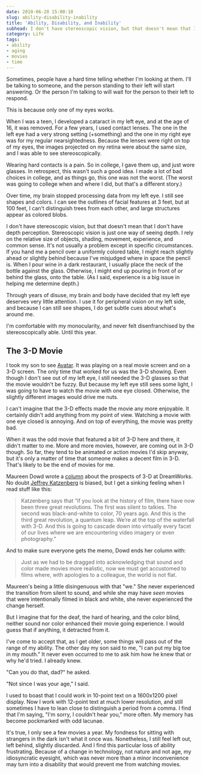 ```yaml
---
date: 2010-06-28 15:00:10
slug: ability-disability-inability
title: 'Ability, Disability, and Inability'
subhead: I don't have stereoscopic vision, but that doesn't mean that I don't have depth perception.
category: Life
tags:
- ability
- aging
- movies
- time
---
```


Sometimes, people have a hard time telling whether I'm looking at them. I'll be talking to someone, and the person standing to their left will start answering.  Or the person I'm talking to will wait for the person to their left to respond.

This is because only one of my eyes works.

When I was a teen, I developed a cataract in my left eye, and at the age of 16, it was removed. For a few years, I used contact lenses. The one in the left eye had a very strong setting (+something) and the one in my right eye was for my regular nearsightedness. Because the lenses were right on top of my eyes, the images projected on my retina were about the same size, and I was able to see stereoscopically.

Wearing hard contacts is a pain. So in college, I gave them up, and just wore glasses. In retrospect, this wasn't such a good idea. I made a lot of bad choices in college, and as things go, this one was not the worst. (The worst was going to college when and where I did, but that's a different story.)

Over time, my brain stopped processing data from my left eye. I still see shapes and colors. I can see the outlines of facial features at 3 feet, but at 100 feet, I can't distinguish trees from each other, and large structures appear as colored blobs.

I don't have stereoscopic vision, but that doesn't mean that I don't have depth perception. Stereoscopic vision is just one way of seeing depth. I rely on the relative size of objects, shading, movement, experience, and common sense. It's not usually a problem except in specific circumstances. If you hand me a pencil over a uniformly colored table, I might reach slightly ahead or slightly behind because I've misjudged where in space the pencil is. When I pour wine in a dark restaurant, I usually place the neck of the bottle against the glass. Otherwise, I might end up pouring in front of or behind the glass, onto the table. (As I said, experience is a big issue in helping me determine depth.)

Through years of disuse, my brain and body have decided that my left eye deserves very little attention. I use it for peripheral vision on my left side, and because I can still see shapes, I do get subtle cues about what's around me.

I'm comfortable with my monocularity, and never felt disenfranchised by the stereoscopically able. Until this year.

## The 3-D Movie

I took my son to see [Avatar](https://avatarmovie.com). It was playing on a real movie screen and on a 3-D screen. The only time that worked for us was the 3-D showing. Even though I don't see out of my left eye, I still needed the 3-D glasses so that the movie wouldn't be fuzzy. But because my left eye still sees some light, I was going to have to watch the movie with one eye closed. Otherwise, the slightly different images would drive me nuts.

I can't imagine that the 3-D effects made the movie any more enjoyable. It certainly didn't add anything from my point of view. Watching a movie with one eye closed is annoying. And on top of everything, the movie was pretty bad.

When it was the odd movie that featured a bit of 3-D here and there, it didn't matter to me. More and more movies, however, are coming out in 3-D though. So far, they tend to be animated or action movies I'd skip anyway, but it's only a matter of time that someone makes a decent film in 3-D. That's likely to be the end of movies for me.

Maureen Dowd wrote a [column](https://www.nytimes.com/2010/02/10/opinion/10dowd.html) about the prospects of 3-D at DreamWorks. No doubt [Jeffrey Katzenberg](https://en.wikipedia.org/wiki/Jeffrey_Katzenberg) is biased, but I get a sinking feeling when I read stuff like this:



> Katzenberg says that “if you look at the history of film, there have now been three great revolutions. The first was silent to talkies. The second was black-and-white to color, 70 years ago. And this is the third great revolution, a quantum leap. We’re at the top of the waterfall with 3-D. And this is going to cascade down into virtually every facet of our lives where we are encountering video imagery or even photography.”



And to make sure everyone gets the memo, Dowd ends her column with:


> Just as we had to be dragged into acknowledging that sound and color made movies more realistic, now we must get accustomed to films where, with apologies to a colleague, the world is not flat.



Maureen's being a little disingenuous with that "we." She never experienced the transition from silent to sound, and while she may have _seen_ movies that were intentionally filmed in black and white, she never experienced the change herself.

But I imagine that for the deaf, the hard of hearing, and the color blind, neither sound nor color enhanced their movie going experience. I would guess that if anything, it detracted from it.

I've come to accept that, as I get older, some things will pass out of the range of my ability. The other day my son said to me, "I can put my big toe in my mouth." It never even occurred to me to ask him how he knew that or why he'd tried. I already knew.

"Can you do that, dad?" he asked.

"Not since I was your age," I said.

I used to boast that I could work in 10-point text on a 1600x1200 pixel display. Now I work with 12-point text at much lower resolution, and still sometimes I have to lean close to distinguish a period from a comma. I find that I'm saying, "I'm sorry, I couldn't hear you," more often. My memory has become pockmarked with odd lacunae.

It's true, I only see a few movies a year. My fondness for sitting with strangers in the dark isn't what it once was. Nonetheless, I still feel left out, left behind, slightly discarded. And I find this particular loss of ability frustrating. Because of a change in technology, not nature and not age, my idiosyncratic eyesight, which was never more than a minor inconvenience may turn into a disability that would prevent me from watching movies.
